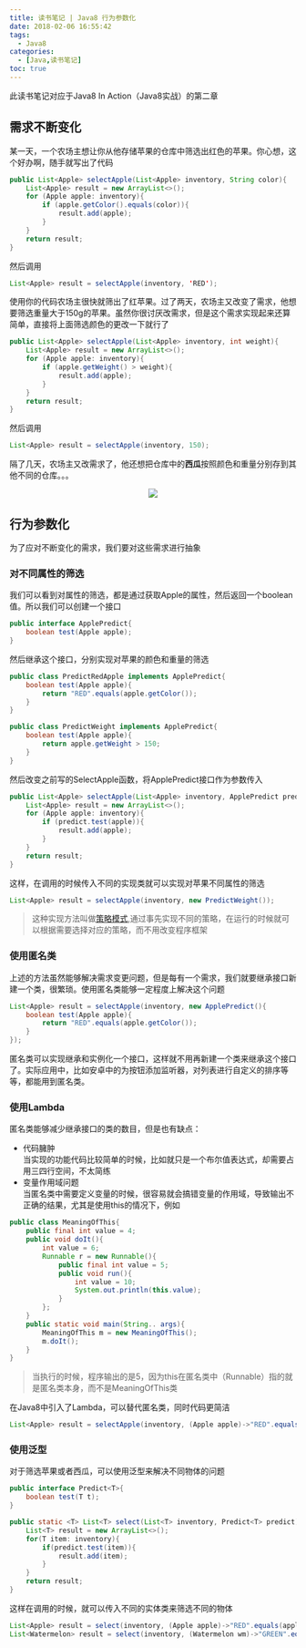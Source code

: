 ```yaml
---
title: 读书笔记 | Java8 行为参数化
date: 2018-02-06 16:55:42
tags: 
  - Java8
categories: 
  - [Java,读书笔记]
toc: true
---
```


此读书笔记对应于Java8 In Action（Java8实战）的第二章

<!--more-->
## 需求不断变化
某一天，一个农场主想让你从他存储苹果的仓库中筛选出红色的苹果。你心想，这个好办啊，随手就写出了代码

```java
public List<Apple> selectApple(List<Apple> inventory, String color){
    List<Apple> result = new ArrayList<>();
    for (Apple apple: inventory){
        if (apple.getColor().equals(color)){
            result.add(apple);
        }
    }
    return result;
}
```
然后调用
```java
List<Apple> result = selectApple(inventory, 'RED');
```

使用你的代码农场主很快就筛出了红苹果。过了两天，农场主又改变了需求，他想要筛选重量大于150g的苹果。虽然你很讨厌改需求，但是这个需求实现起来还算简单，直接将上面筛选颜色的更改一下就行了

```java
public List<Apple> selectApple(List<Apple> inventory, int weight){
    List<Apple> result = new ArrayList<>();
    for (Apple apple: inventory){
        if (apple.getWeight() > weight){
            result.add(apple);
        }
    }
    return result;
}
```
然后调用
```java
List<Apple> result = selectApple(inventory, 150);
```

隔了几天，农场主又改需求了，他还想把仓库中的**西瓜**按照颜色和重量分别存到其他不同的仓库。。。
<div style="text-align: center">
<img src="http://p3jggzq4i.bkt.clouddn.com/v2-e6ecb99d82832b3d63c3845948240f44_hd.jpg"/>
</div>

## 行为参数化
为了应对不断变化的需求，我们要对这些需求进行抽象

### 对不同属性的筛选
我们可以看到对属性的筛选，都是通过获取Apple的属性，然后返回一个boolean值。所以我们可以创建一个接口
```java
public interface ApplePredict{
    boolean test(Apple apple);
}
```
然后继承这个接口，分别实现对苹果的颜色和重量的筛选
```java
public class PredictRedApple implements ApplePredict{
    boolean test(Apple apple){
        return "RED".equals(apple.getColor());
    }
}   

public class PredictWeight implements ApplePredict{
    boolean test(Apple apple){
        return apple.getWeight > 150;
    }
}
```
然后改变之前写的SelectApple函数，将ApplePredict接口作为参数传入
```java
public List<Apple> selectApple(List<Apple> inventory, ApplePredict predict){
    List<Apple> result = new ArrayList<>();
    for (Apple apple: inventory){
        if (predict.test(apple)){
            result.add(apple);
        }
    }
    return result;
}
```
这样，在调用的时候传入不同的实现类就可以实现对苹果不同属性的筛选
```java
List<Apple> result = selectApple(inventory, new PredictWeight()); 
```

>这种实现方法叫做[策略模式](https://en.wikipedia.org/wiki/Strategy_pattern),通过事先实现不同的策略，在运行的时候就可以根据需要选择对应的策略，而不用改变程序框架

### 使用匿名类
上述的方法虽然能够解决需求变更问题，但是每有一个需求，我们就要继承接口新建一个类，很繁琐。使用匿名类能够一定程度上解决这个问题
```java
List<Apple> result = selectApple(inventory, new ApplePredict(){
    boolean test(Apple apple){
        return "RED".equals(apple.getColor());
    }
});
```
匿名类可以实现继承和实例化一个接口，这样就不用再新建一个类来继承这个接口了。实际应用中，比如安卓中的为按钮添加监听器，对列表进行自定义的排序等等，都能用到匿名类。

### 使用Lambda
匿名类能够减少继承接口的类的数目，但是也有缺点：
- 代码臃肿  
当实现的功能代码比较简单的时候，比如就只是一个布尔值表达式，却需要占用三四行空间，不太简练
- 变量作用域问题  
当匿名类中需要定义变量的时候，很容易就会搞错变量的作用域，导致输出不正确的结果，尤其是使用this的情况下，例如
```java
public class MeaningOfThis{
    public final int value = 4;
    public void doIt(){
        int value = 6;
        Runnable r = new Runnable(){
            public final int value = 5;
            public void run(){
                int value = 10;
                System.out.println(this.value);
            }
        };
    }
    public static void main(String.. args){
        MeaningOfThis m = new MeaningOfThis();
        m.doIt();
    }
}
```
>当执行的时候，程序输出的是5，因为this在匿名类中（Runnable）指的就是匿名类本身，而不是MeaningOfThis类

在Java8中引入了Lambda，可以替代匿名类，同时代码更简洁
```java
List<Apple> result = selectApple(inventory, (Apple apple)->"RED".equals(apple.getColor()));
```

### 使用泛型
对于筛选苹果或者西瓜，可以使用泛型来解决不同物体的问题
```java
public interface Predict<T>{
    boolean test(T t);
}

public static <T> List<T> select(List<T> inventory, Predict<T> predict){
    List<T> result = new ArrayList<>();
    for(T item: inventory){
        if(predict.test(item)){
            result.add(item);
        }
    }
    return result;
}
```

这样在调用的时候，就可以传入不同的实体类来筛选不同的物体
```java
List<Apple> result = select(inventory, (Apple apple)->"RED".equals(apple.getColor()));
List<Watermelon> result = select(inventory, (Watermelon wm)->"GREEN".equals(wm.getColor()));
```
